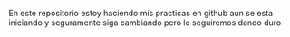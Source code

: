 En este repositorio estoy haciendo mis practicas en github
aun se esta iniciando y seguramente siga cambiando pero le seguiremos dando duro
